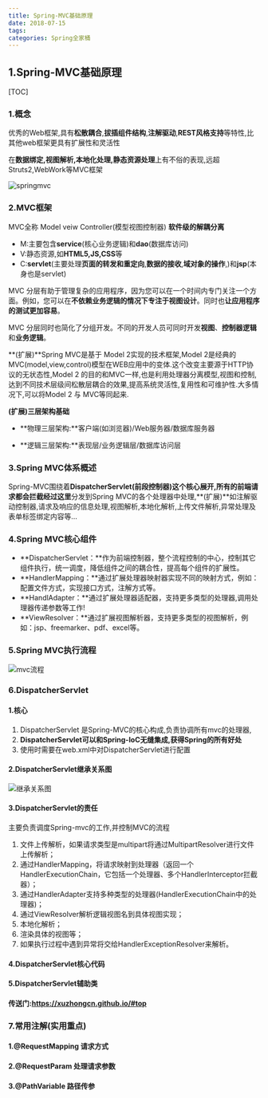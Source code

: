 ```yaml
---
title: Spring-MVC基础原理
date: 2018-07-15
tags: 
categories: Spring全家桶
---
```




## 1.Spring-MVC基础原理 ##

[TOC]

### 1.概念 ###

优秀的Web框架,具有**松散耦合**,**拔插组件结构**,**注解驱动**,**REST风格支持**等特性,比其他web框架更具有扩展性和灵活性

在**数据绑定,视图解析,本地化处理,静态资源处理**上有不俗的表现,远超Struts2,WebWork等MVC框架

![springmvc](https://i.imgur.com/0vWxf3N.png)



### 2.MVC框架 ###

MVC全称 Model veiw Controller(模型视图控制器)  **软件级的解耦分离**

- M:主要包含**service**(核心业务逻辑)和**dao**(数据库访问)
- V:静态资源,如**HTML5,JS,CSS**等
- C:**servlet**(主要处理**页面的转发和重定向**,**数据的接收**,**域对象的操作**,)和**jsp**(本身也是servlet)



MVC 分层有助于管理复杂的应用程序，因为您可以在一个时间内专门关注一个方面。例如，您可以在**不依赖业务逻辑的情况下专注于视图设计**。同时也**让应用程序的测试更加容易**。 

MVC 分层同时也简化了分组开发。不同的开发人员可同时开发**视图**、**控制器逻辑**和**业务逻辑**。 



**(扩展)**Spring MVC是基于 Model 2实现的技术框架,Model 2是经典的MVC(model,view,control)模型在WEB应用中的变体.这个改变主要源于HTTP协议的无状态性,Model 2 的目的和MVC一样,也是利用处理器分离模型,视图和控制,达到不同技术层级间松散层耦合的效果,提高系统灵活性,复用性和可维护性.大多情况下,可以将Model 2 与 MVC等同起来. 

**(扩展)三层架构基础**

- **物理三层架构:**客户端(如浏览器)/Web服务器/数据库服务器

- **逻辑三层架构:**表现层/业务逻辑层/数据库访问层




### 3.Spring MVC体系概述 ###

Spring-MVC围绕着**DispatcherServlet(前段控制器)**这个核心展开,所有的前端请求都会**拦截经过这里**分发到Spring MVC的各个处理器中处理,**(扩展)**如注解驱动控制器,请求及响应的信息处理,视图解析,本地化解析,上传文件解析,异常处理及表单标签绑定内容等...

 

### 4.Spring MVC核心组件 ###

- **DispatcherServlet：**作为前端控制器，整个流程控制的中心，控制其它组件执行，统一调度，降低组件之间的耦合性，提高每个组件的扩展性。 
- **HandlerMapping：**通过扩展处理器映射器实现不同的映射方式，例如：配置文件方式，实现接口方式，注解方式等。 
- **HandlAdapter：**通过扩展处理器适配器，支持更多类型的处理器,调用处理器传递参数等工作! 
- **ViewResolver：**通过扩展视图解析器，支持更多类型的视图解析，例如：jsp、freemarker、pdf、excel等。 



### 5.**Spring MVC执行流程**  ###

![mvc流程](https://i.imgur.com/gfPibwt.png)

### 6.DispatcherServlet ###

#### 1.核心 ####

1. DispatcherServlet 是Spring-MVC的核心构成,负责协调所有mvc的处理器,
2. **DispatcherServlet可以和Spring-IoC无缝集成,获得Spring的所有好处**
3. 使用时需要在web.xml中对DispatcherServlet进行配置



#### 2.DispatcherServlet继承关系图 ####

![继承关系图](https://i.imgur.com/isTWyBE.png)





#### 3.DispatcherServlet的责任 ####

主要负责调度Spring-mvc的工作,并控制MVC的流程

1. 文件上传解析，如果请求类型是multipart将通过MultipartResolver进行文件上传解析；
2. 通过HandlerMapping，将请求映射到处理器（返回一个HandlerExecutionChain，它包括一个处理器、多个HandlerInterceptor拦截器）；
3. 通过HandlerAdapter支持多种类型的处理器(HandlerExecutionChain中的处理器)；
4. 通过ViewResolver解析逻辑视图名到具体视图实现；
5. 本地化解析；
6. 渲染具体的视图等；
7. 如果执行过程中遇到异常将交给HandlerExceptionResolver来解析。

#### 4.DispatcherServlet核心代码 ####

#### 5.DispatcherServlet辅助类 ####

#### 传送门:https://xuzhongcn.github.io/#top



### 7.常用注解(实用重点) ###

#### 1.@RequestMapping 请求方式 ####

#### 2.@RequestParam 处理请求参数 ####

#### 3.@PathVariable 路径传参 ####
